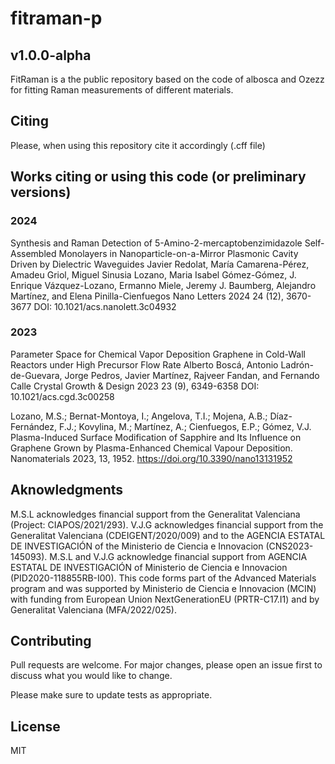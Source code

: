 # fitraman-p
## v1.0.0-alpha

FitRaman is a the public repository based on the code of albosca and Ozezz for fitting Raman measurements of different materials.

## Citing
Please, when using this repository cite it accordingly (.cff file)

## Works citing or using this code (or preliminary versions)
### 2024

Synthesis and Raman Detection of 5-Amino-2-mercaptobenzimidazole Self-Assembled Monolayers in Nanoparticle-on-a-Mirror Plasmonic Cavity Driven by Dielectric Waveguides
Javier Redolat, María Camarena-Pérez, Amadeu Griol, Miguel Sinusia Lozano, Maria Isabel Gómez-Gómez, J. Enrique Vázquez-Lozano, Ermanno Miele, Jeremy J. Baumberg, Alejandro Martínez, and Elena Pinilla-Cienfuegos
Nano Letters 2024 24 (12), 3670-3677
DOI: 10.1021/acs.nanolett.3c04932

### 2023

Parameter Space for Chemical Vapor Deposition Graphene in Cold-Wall Reactors under High Precursor Flow Rate
Alberto Boscá, Antonio Ladrón-de-Guevara, Jorge Pedros, Javier Martínez, Rajveer Fandan, and Fernando Calle
Crystal Growth & Design 2023 23 (9), 6349-6358
DOI: 10.1021/acs.cgd.3c00258

Lozano, M.S.; Bernat-Montoya, I.; Angelova, T.I.; Mojena, A.B.; Díaz-Fernández, F.J.; Kovylina, M.; Martínez, A.; Cienfuegos, E.P.; Gómez, V.J. Plasma-Induced Surface Modification of Sapphire and Its Influence on Graphene Grown by Plasma-Enhanced Chemical Vapour Deposition. Nanomaterials 2023, 13, 1952. https://doi.org/10.3390/nano13131952




## Aknowledgments

M.S.L acknowledges financial support from the Generalitat Valenciana (Project: CIAPOS/2021/293). V.J.G acknowledges financial support from the Generalitat Valenciana (CDEIGENT/2020/009) and to the AGENCIA ESTATAL DE INVESTIGACIÓN of the Ministerio de Ciencia e Innovacion (CNS2023-145093). M.S.L and V.J.G acknowledge financial support from AGENCIA ESTATAL DE INVESTIGACIÓN of Ministerio de Ciencia e Innovacion (PID2020-118855RB-I00). 
This code forms part of the Advanced Materials program and was supported by Ministerio de Ciencia e Innovacion (MCIN) with funding from European Union NextGenerationEU (PRTR-C17.I1) and by Generalitat Valenciana (MFA/2022/025).

## Contributing

Pull requests are welcome. For major changes, please open an issue first
to discuss what you would like to change.

Please make sure to update tests as appropriate.

## License
MIT


